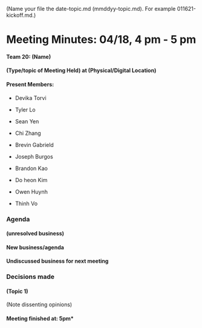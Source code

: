 (Name your file the date-topic.md (mmddyy-topic.md). For example 011621-kickoff.md.)

# Meeting Minutes: 04/18, 4 pm - 5 pm

#### Team 20: (Name)

#### (Type/topic of Meeting Held) at (Physical/Digital Location)

#### Present Members:

- Devika Torvi

- Tyler Lo

- Sean Yen

- Chi Zhang

- Brevin Gabrield

- Joseph Burgos

- Brandon Kao

- Do heon Kim

- Owen Huynh

- Thinh Vo

### Agenda

#### (unresolved business)

  

#### New business/agenda

  

#### Undiscussed business for next meeting

  

### Decisions made

  

#### (Topic 1)

(Note dissenting opinions)

  

#### Meeting finished at: 5pm*
